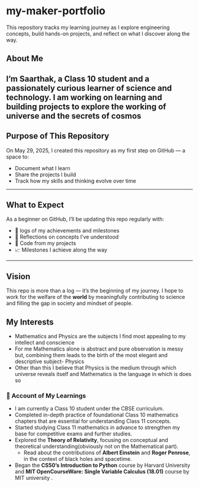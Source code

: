 # my-maker-portfolio
This repository tracks my learning journey as I explore engineering concepts, build hands-on projects, and reflect on what I discover along the way.

## About Me

I’m Saarthak, a Class 10 student and a passionately curious learner of science and technology. I am working on learning and building projects to explore the working of universe and the secrets of cosmos
---

## Purpose of This Repository

On May 29, 2025, I created this repository as my first step on GitHub — a space to:

- Document what I learn 
- Share the projects I build  
- Track how my skills and thinking evolve over time  

---

## What to Expect

As a beginner on GitHub, I’ll be updating this repo regularly with:

- 🚀 logs of my achievements and milestones  
- 🧠 Reflections on concepts I’ve understood  
- 🔧 Code from my projects  
- 📈 Milestones I achieve along the way  

---

## Vision

This repo is more than a log — it’s the beginning of my journey. I hope to work for the welfare of the **world** by meaningfully contributing to science and filling the gap in society and mindset of people.

## My Interests

- Mathematics and Physics are the subjects I find most appealing to my intellect and conscience
- For me Mathematics alone is abstract and pure observation is messy but, combining them leads to the birth of the most elegant and descriptive subject-    Physics
- Other than this I believe that Physics is the medium through which universe reveals itself and Mathematics is the language in which is does so 

### 📅 Account of My Learnings 

- I am currently a Class 10 student under the CBSE curriculum.
- Completed in-depth practice of foundational Class 10 mathematics chapters that are essential for understanding Class 11 concepts.
- Started studying Class 11 mathematics in advance to strengthen my base for competitive exams and further studies.
- Explored the **Theory of Relativity**, focusing on conceptual and theoretical understanding(obviously not on the Mathematical part).
  - Read about the contributions of **Albert Einstein** and **Roger Penrose**, in the context of black holes and spacetime.
- Began the **CS50’s Introduction to Python** course by Harvard University and **MIT OpenCourseWare: Single Variable Calculus (18.01)** course by MIT university .
